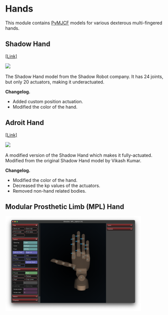 # Hands

This module contains [PyMJCF](https://github.com/deepmind/dm_control/tree/main/dm_control/mjcf) models for various dexterous multi-fingered hands.

## Shadow Hand

[[Link]](https://github.com/shadow-robot/sr_common/tree/noetic-devel/sr_description/mujoco_models)

<p float="left">
  <img src="shadow_hand.png" height="300">
</p>

The Shadow Hand model from the Shadow Robot company. It has 24 joints, but only 20 actuators, making it underactuated.

**Changelog.**

* Added custom position actuation.
* Modified the color of the hand.

## Adroit Hand

[[Link]](https://github.com/vikashplus/Adroit)

<p float="left">
  <img src="adroit.png" height="300">
</p>

A modified version of the Shadow Hand which makes it fully-actuated. Modified from the original Shadow Hand model by Vikash Kumar.

**Changelog.**

* Modified the color of the hand.
* Decreased the kp values of the actuators.
* Removed non-hand related bodies.

## Modular Prosthetic Limb (MPL) Hand

<p float="left">
  <img src="mpl.png" height="300">
</p>
